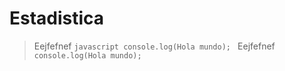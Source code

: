 # Estadistica
> Eejfefnef ```javascript console.log(Hola mundo); ```
> Eejfefnef ```console.log(Hola mundo); ```


